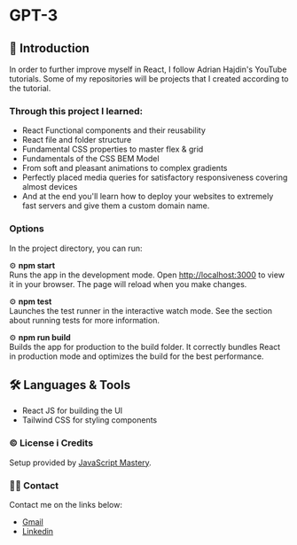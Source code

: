 # GPT-3

## 📄 Introduction

In order to further improve myself in React, I follow Adrian Hajdin's YouTube tutorials. Some of my repositories will be projects that I created according to the tutorial.

### Through this project I learned:
* React Functional components and their reusability
* React file and folder structure
* Fundamental CSS properties to master flex & grid
* Fundamentals of the CSS BEM Model
* From soft and pleasant animations to complex gradients
* Perfectly placed media queries for satisfactory responsiveness covering almost devices
* And at the end you'll learn how to deploy your websites to extremely fast servers and give them a custom domain name.


### Options
In the project directory, you can run:

⚙️ __npm start__ 
<br>
Runs the app in the development mode.
Open [http://localhost:3000](http://localhost:3000) to view it in your browser. The page will reload when you make changes.


⚙️ __npm test__
<br>
Launches the test runner in the interactive watch mode. See the section about running tests for more information.

⚙️ __npm run build__
<br>
Builds the app for production to the build folder. It correctly bundles React in production mode and optimizes the build for the best performance.



## 🛠 Languages & Tools
* React JS for building the UI
* Tailwind CSS for styling components


### ©️ License i Credits
Setup provided by [JavaScript Mastery](https://github.com/adrianhajdin/).

### ✍🏻 Contact
Contact me on the links below:
* <a href="mailto:jelcic.marija@gmail.com">Gmail</a>
* [Linkedin](https://www.linkedin.com/in/marija-jel%C4%8Di%C4%87-1b958a24a)

